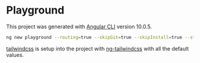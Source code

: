 # Playground

This project was generated with [Angular CLI](https://github.com/angular/angular-cli) version 10.0.5.

```sh
ng new playground --routing=true --skipGit=true --skipInstall=true --strict=true --style=scss
```

[tailwindcss](https://tailwindcss.com/) is setup into the project with [ng-tailwindcss](https://github.com/tehpsalmist/ng-tailwindcss) with all the default values.
